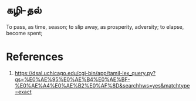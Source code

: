 # கழி-தல்

To pass, as time, season; to slip away, as prosperity, adversity; to elapse, become spent;

# References
1. https://dsal.uchicago.edu/cgi-bin/app/tamil-lex_query.py?qs=%E0%AE%95%E0%AE%B4%E0%AE%BF-%E0%AE%A4%E0%AE%B2%E0%AF%8D&searchhws=yes&matchtype=exact
